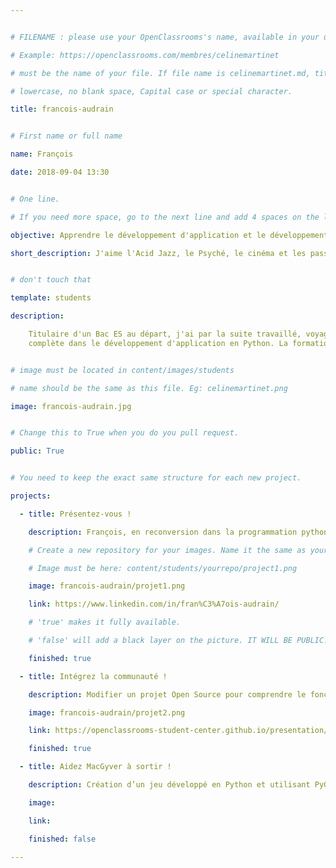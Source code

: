 ```yaml
---


# FILENAME : please use your OpenClassrooms's name, available in your url.

# Example: https://openclassrooms.com/membres/celinemartinet

# must be the name of your file. If file name is celinemartinet.md, title is celinemartinet.

# lowercase, no blank space, Capital case or special character.

title: francois-audrain


# First name or full name

name: François

date: 2018-09-04 13:30


# One line.

# If you need more space, go to the next line and add 4 spaces on the left, as in 'description'.

objective: Apprendre le développement d'application et le développement Web en Python

short_description: J'aime l'Acid Jazz, le Psyché, le cinéma et les passages parisiens, mais je n'aime pas les notes de bas de page en fin de livre


# don't touch that

template: students

description:

    Titulaire d'un Bac ES au départ, j'ai par la suite travaillé, voyagé et fait diverses autres choses avant de reprendre des études d'histoire. Mon master terminé, je me lance dans une reconversion
    complète dans le développement d'application en Python. La formation ne fait que commencer, mais je me réjouis déjà de mes quelques nouvelles compétences !


# image must be located in content/images/students

# name should be the same as this file. Eg: celinemartinet.png

image: francois-audrain.jpg


# Change this to True when you do you pull request.

public: True


# You need to keep the exact same structure for each new project.

projects:

  - title: Présentez-vous !

    description: François, en reconversion dans la programmation python après des études de sciences sociales

    # Create a new repository for your images. Name it the same as your nickname and profile picture.

    # Image must be here: content/students/yourrepo/project1.png

    image: francois-audrain/projet1.png

    link: https://www.linkedin.com/in/fran%C3%A7ois-audrain/

    # 'true' makes it fully available.

    # 'false' will add a black layer on the picture. IT WILL BE PUBLIC!

    finished: true

  - title: Intégrez la communauté !

    description: Modifier un projet Open Source pour comprendre le fonctionnement de Git, de Github et des pull requests. 

    image: francois-audrain/projet2.png

    link: https://openclassrooms-student-center.github.io/presentation/students/francois-audrain.html

    finished: true

  - title: Aidez MacGyver à sortir !

    description: Création d’un jeu développé en Python et utilisant PyGame.

    image: 

    link: 

    finished: false

---
```

